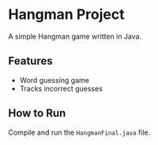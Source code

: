 # Hangman Project
A simple Hangman game written in Java.

## Features
- Word guessing game
- Tracks incorrect guesses

## How to Run
Compile and run the `HangmanFinal.java` file.
